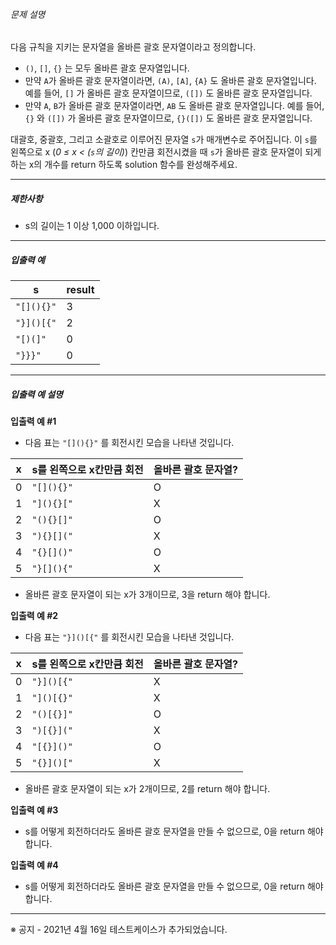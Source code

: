 
###### 문제 설명


다음 규칙을 지키는 문자열을 올바른 괄호 문자열이라고 정의합니다.


* `()`, `[]`, `{}` 는 모두 올바른 괄호 문자열입니다.
* 만약 `A`가 올바른 괄호 문자열이라면, `(A)`, `[A]`, `{A}` 도 올바른 괄호 문자열입니다. 예를 들어, `[]` 가 올바른 괄호 문자열이므로, `([])` 도 올바른 괄호 문자열입니다.
* 만약 `A`, `B`가 올바른 괄호 문자열이라면, `AB` 도 올바른 괄호 문자열입니다. 예를 들어, `{}` 와 `([])` 가 올바른 괄호 문자열이므로, `{}([])` 도 올바른 괄호 문자열입니다.


대괄호, 중괄호, 그리고 소괄호로 이루어진 문자열 `s`가 매개변수로 주어집니다. 이 `s`를 왼쪽으로 x (*0 ≤ x < (`s`의 길이)*) 칸만큼 회전시켰을 때 `s`가 올바른 괄호 문자열이 되게 하는 x의 개수를 return 하도록 solution 함수를 완성해주세요.




---


##### 제한사항


* s의 길이는 1 이상 1,000 이하입니다.




---


##### 입출력 예




| s | result |
| --- | --- |
| `"[](){}"` | 3 |
| `"}]()[{"` | 2 |
| `"[)(]"` | 0 |
| `"}}}"` | 0 |




---


##### 입출력 예 설명


**입출력 예 #1**


* 다음 표는 `"[](){}"` 를 회전시킨 모습을 나타낸 것입니다.




| x | s를 왼쪽으로 x칸만큼 회전 | 올바른 괄호 문자열? |
| --- | --- | --- |
| 0 | `"[](){}"` | O |
| 1 | `"](){}["` | X |
| 2 | `"(){}[]"` | O |
| 3 | `"){}[]("` | X |
| 4 | `"{}[]()"` | O |
| 5 | `"}[](){"` | X |


* 올바른 괄호 문자열이 되는 x가 3개이므로, 3을 return 해야 합니다.


**입출력 예 #2**


* 다음 표는 `"}]()[{"` 를 회전시킨 모습을 나타낸 것입니다.




| x | s를 왼쪽으로 x칸만큼 회전 | 올바른 괄호 문자열? |
| --- | --- | --- |
| 0 | `"}]()[{"` | X |
| 1 | `"]()[{}"` | X |
| 2 | `"()[{}]"` | O |
| 3 | `")[{}]("` | X |
| 4 | `"[{}]()"` | O |
| 5 | `"{}]()["` | X |


* 올바른 괄호 문자열이 되는 x가 2개이므로, 2를 return 해야 합니다.


**입출력 예 #3**


* s를 어떻게 회전하더라도 올바른 괄호 문자열을 만들 수 없으므로, 0을 return 해야 합니다.


**입출력 예 #4**


* s를 어떻게 회전하더라도 올바른 괄호 문자열을 만들 수 없으므로, 0을 return 해야 합니다.




---


※ 공지 - 2021년 4월 16일 테스트케이스가 추가되었습니다.




